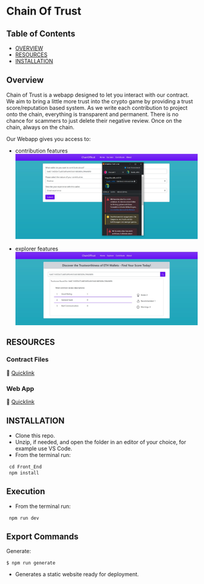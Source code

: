 # Chain Of Trust

## Table of Contents

- [OVERVIEW](#overview)
- [RESOURCES](#resources)
- [INSTALLATION](#installation)

## Overview

Chain of Trust is a webapp designed to let you interact with our contract. We aim to bring a little more trust into the crypto game by providing a trust score/reputation based system. As we write each contribution to project onto the chain, everything is transparent and permanent. There is no chance for scammers to just delete their negative review. Once on the chain, always on the chain.

Our Webapp gives you access to:
- contribution features
![Contribution Screenshot](https://github.com/techsupport-noah/ChainOfTrust/blob/main/Assets/Screenshot_Contribute.jpg?raw=true)

- explorer features
![Explorer Screenshot](https://github.com/techsupport-noah/ChainOfTrust/blob/main/Assets/Screenshot_Explorer.jpg?raw=true)

## RESOURCES

### Contract Files

🌟 [Quicklink](https://github.com/techsupport-noah/ChainOfTrust/tree/main/Contracts)

### Web App

🚀 [Quicklink](https://github.com/techsupport-noah/ChainOfTrust/tree/main/Front_End)

## INSTALLATION

- Clone this repo.
- Unzip, if needed, and open the folder in an editor of your choice, for example use VS Code.
- From the terminal run: 
```
 cd Front_End
 npm install
```

## Execution

- From the terminal run: 
```
 npm run dev
```

## Export Commands

Generate: 
```
$ npm run generate
```
- Generates a static website ready for deployment.
